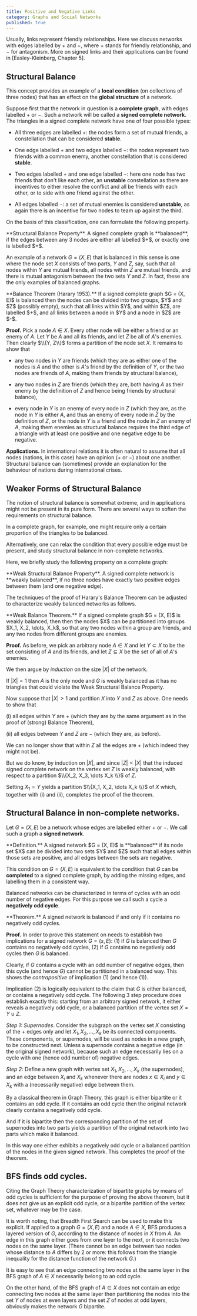 ```yaml
---
title: Positive and Negative Links
category: Graphs and Social Networks
published: true
---
```


Usually, links represent friendly relationships.
Here we discuss networks with edges labelled by $+$ and $-$,
where $+$ stands for friendly relationship, and $-$ for
antagonism.   More on signed links and their
applications can be found in [Easley-Kleinberg, Chapter 5].

## Structural Balance

This concept provides an example of a **local condition** (on
collections of three nodes) that has an effect on the **global
structure** of a network.

Suppose first that the network in question is a **complete graph**,
with edges labelled $+$ or $-$.
Such a network will be called a **signed complete network**.
The triangles in a signed complete network have one of four possible types:

* All three edges are labelled $+$: the nodes form a set of
mutual friends, a constellation that can be considered **stable**.

* One edge labelled $+$ and two edges labelled $-$:
the nodes represent two friends with a common enemy,
another constellation that is considered **stable**.

* Two edges labelled $+$ and one edge labelled $-$:
here one node has two friends that don't like each other,
an **unstable** constellation as there are incentives
to either resolve the conflict and all be friends with each other,
or to side with one friend against the other.

* All edges labelled $-$:  a set of mutual enemies is
considered **unstable**, as again there is an incentive
for two nodes to team up against the third.

On the basis of this classification, one can formulate the
following property.

<div class="note" markdown="1">
**Structural Balance Property**.
A signed complete graph
is **balanced**,
if the edges between any 3 nodes are either all labelled $+$, or
exactly one is labelled $+$.
</div>

An example of a network $G = (X, E)$ that is balanced in this sense
is one where the node set $X$ consists of two parts, $Y$ and $Z$, say,
such that all nodes within $Y$ are mutual friends,
all nodes within $Z$ are mutual friends,
and there is mutual antagonism between the two sets $Y$ and $Z$.  In fact,
these are the only examples of balanced graphs.

<div class="note" markdown="1">
**Balance Theorem (Harary 1953).**
If a signed complete graph $G = (X, E)$ is balanced then the nodes can be
divided into two groups, $Y$ and $Z$ (possibly empty),
such that all links within $Y$, and within $Z$, are labelled $+$,
and all links between a node in $Y$ and a node in $Z$ are $-$.
</div>

**Proof.** Pick a node $A \in X$.  Every other node will be either a friend
or an enemy of $A$.  Let $Y$ be $A$ and all its friends,
and let $Z$ be all of $A$'s enemies.  Then clearly $\\{Y, Z\\}$ forms
a partition of the node set $X$.  It remains to show that

* any two nodes in $Y$ are friends
(which they are as either one of the nodes is $A$ and the other is $A$'s friend
by the definition of $Y$, or the two nodes are friends of $A$, making them
friends by structural balance),

* any two nodes in $Z$ are friends (which they are, both having $A$ as their
enemy by the definition of $Z$ and hence being friends by structural balance),

* every node in $Y$ is an enemy of every node in $Z$ (which they are,
as the node in $Y$ is either $A$, and thus an enemy of every node in
$Z$ by the definition of $Z$, or the node in $Y$ is a friend and the
node in $Z$ an enemy of $A$, making them enemies as structural balance
requires the third edge of a triangle with at least one positive and
one negative edge to be negative.

**Applications.** In international relations it is often natural to
assume that all nodes (nations, in this case) have an opinion ($+$ or
$-$) about one another.  Structural balance can (sometimes) provide an
explanation for the behaviour of nations during international crises.

## Weaker Forms of Structural Balance

The notion of structural balance is somewhat extreme, and in applications
might not be present in its pure form.  There are several ways to soften
the requirements on structural balance.

In a complete graph, for example, one might require only a certain
proportion of the triangles to be balanced.

Alternatively, one can relax the condition that every possible edge
must be present, and study structural balance in non-complete networks.

Here, we briefly study the following property
on a complete graph:

<div class="note" markdown="1">
**Weak Structural Balance Property**.
A signed complete network is **weakly balanced**, if
no three nodes have exactly two positive edges between them
(and one negative edge).
</div>

The techniques of the proof of Harary's Balance Theorem can be
adjusted to characterize weakly balanced networks as follows.

<div class="note" markdown="1">
**Weak Balance Theorem.**
If a signed complete graph $G = (X, E)$ is weakly balanced, then
then the nodes $X$ can be partitioned into groups
$X_1, X_2, \dots, X_k$, so that any two nodes within a group
are friends, and any two nodes from different groups
are enemies.
</div>

**Proof.** As before, we pick an arbitrary node $A \in X$
and let $Y \subset X$ to be the set consisting of
$A$ and its friends, and let $Z \subseteq X$ be the
set of all of $A$'s enemies.

We then argue by _induction_ on the size $|X|$ of the network.

If $|X| = 1$ then $A$ is the only node and $G$ is weakly balanced
as it has no triangles that could violate the Weak Structural Balance Property.

Now suppose that $|X| > 1$ and partition $X$ into $Y$ and $Z$ as above.
One needs to show that

(i) all edges within $Y$ are $+$
(which they are by the same argument as in the proof of (strong) Balance Theorem),

(ii) all edges between $Y$ and $Z$ are $-$
(which they are, as before).

We can no longer show that within $Z$ all the edges are
$+$ (which indeed they might not be).

But we do know, by induction on $|X|$, and since $|Z| < |X|$ that
the induced signed complete network on the vertex set $Z$ is weakly balanced,
with respect to a partition $\\{X_2, X_3, \dots X_k \\}$ of $Z$.

Setting $X_1 = Y$
yields a partition $\\{X_1, X_2, \dots X_k \\}$ of $X$ which,
together with (i) and (ii), completes the proof of the theorem.

##  Structural Balance in non-complete networks.

Let $G = (X, E)$ be a network whose edges are labelled either
$+$ or $-$.  We call such a graph a **signed network**.

<div class="note" markdown="1">
**Definition.** A signed network $G = (X, E)$ is **balanced** if
its node set $X$ can be divided into two sets $Y$ and $Z$
such that all edges within those sets are positive, and
all edges between the sets are negative.
</div>

This condition on $G= (X, E)$ is equivalent to the condition that $G$
can be **completed** to a signed complete graph,
by adding the missing edges, and labelling them in a consistent way.

Balanced networks can be characterized in terms of
cycles with an odd number of negative edges.
For this purpose we call such a cycle
a **negatively odd cycle**.

<div class="note" markdown="1">
**Theorem.** A signed network is balanced if and only if it contains no
negatively odd cycles.
</div>

**Proof.** 
In order to prove this statement on needs to establish two implications
for a signed network $G = (x, E)$:
(1) if $G$ is balanced then $G$ contains no  negatively odd
cycles, (2) if $G$ contains no negatively odd cycles then $G$ is balanced.

Clearly, if $G$ contains a cycle with an odd number of
negative edges, then this cycle (and hence $G$) cannot
be partitioned in a balanced way.  This shows the _contrapositive_ of
implication (1) (and hence (1)).

Implication (2) is logically equivalent to the claim that $G$
is either balanced, or contains a negatively odd cycle.
The following 3 step procedure  does establish exactly this: starting from
an arbitrary signed network, it either reveals a negatively odd cycle,
or a balanced partition of the vertex set $X = Y \cup Z$.

_Step 1: Supernodes_.  Consider the subgraph on the
vertex set $X$ consisting of the $+$ edges only
and let $X_1, X_2, \dots, X_k$  be its connected components.
These components, or supernodes, will be used as nodes in a new graph, to
be constructed next.  Unless a supernode contains
a negative edge (in the original signed network),
because such an edge necessarily lies on a cycle with
one (hence odd number of) negative edges.

_Step 2:_ Define a new graph with vertex set $X_1, X_2, \dots, X_k$
(the supernodes), and an edge between $X_i$ and $X_k$
whenever there are nodes $x \in X_i$ and $y \in X_k$
with a (necessarily negative) edge between them.

By a classical theorem in Graph Theory, this graph is either bipartite
or it contains an odd cycle.  If it contains an odd cycle then the
original network clearly contains a negatively odd cycle.

And if it is bipartite then the corresponding partition of the set of
supernodes into two parts yields a partition of the original network
into two parts which make it balanced.

In this way one either exhibits a negatively odd cycle
or a balanced partition of the nodes in the given signed network.
This completes the proof of the theorem.

##  BFS finds odd cycles.

Citing the Graph Theory characterization of bipartite
graphs by means of odd cycles is sufficient for the purpose of proving
the above theorem, but it does not give us an explicit odd cycle,
or a bipartite partition of the vertex set, whatever may be the case.

It is worth noting, that Breadth First Search can be used to make this
explicit.  If applied to a graph $G = (X, E)$ and
a node $A \in X$, BFS produces a layered version of $G$,
according to the distance of nodes in $X$ from $A$.
An edge in this graph either goes from one layer to the next,
or it connects two nodes on the same layer.
(There cannot be an edge between two nodes whose
distance to $A$ differs by $2$ or more: this follows from the triangle inequality for the distance function of the network $G$.)

It is easy to see that an edge connecting two nodes at the same layer
in the BFS graph of $A \in X$ necessarily belong to an odd cycle.

On the other hand, of the BFS graph of $A \in X$ does not contain
an edge connecting two nodes at the same layer then
partitioning the nodes into the set $Y$ of nodes at even layers
and the set $Z$ of nodes at odd layers, obviously makes
the network $G$ bipartite.
